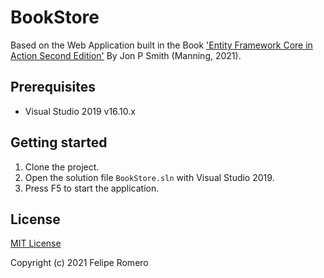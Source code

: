 # BookStore

Based on the Web Application built in the Book ['Entity Framework Core in Action Second Edition'](https://www.manning.com/books/entity-framework-core-in-action-second-edition) By Jon P Smith (Manning, 2021).

## Prerequisites

- Visual Studio 2019 v16.10.x

## Getting started

1. Clone the project.
2. Open the solution file `BookStore.sln` with Visual Studio 2019.
3. Press F5 to start the application.

## License

[MIT License](LICENSE)

Copyright (c) 2021 Felipe Romero

